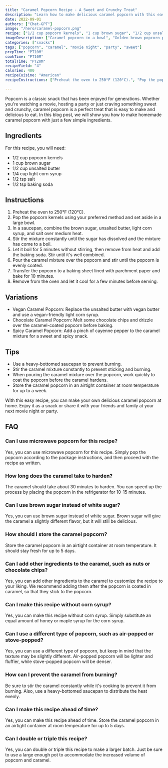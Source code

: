 ```yaml
---
title: "Caramel Popcorn Recipe - A Sweet and Crunchy Treat"
description: "Learn how to make delicious caramel popcorn with this easy and fun recipe. Perfect for movie nights, parties or as a sweet snack."
date: 2022-09-01
authors: ["Chat-GPT"]
image: "/hero/caramel-popcorn.png"
recipe: ["1/2 cup popcorn kernels", "1 cup brown sugar", "1/2 cup unsalted butter", "1/4 cup light corn syrup", "1/2 tsp salt", "1/2 tsp baking soda"]
imageDescription: ["Caramel popcorn in a bowl", "Golden brown popcorn pieces", "Crunchy and sweet caramel coating", "Perfect snack for movie nights"]
categories: ["snacks"]
tags: ["popcorn", "caramel", "movie night", "party", "sweet"]
prepTime: "PT10M"
cookTime: "PT10M"
totalTime: "PT20M"
recipeYield: "4"
calories: 400
recipeCuisine: "American"
recipeInstructions: ["Preheat the oven to 250°F (120°C).", "Pop the popcorn kernels using your preferred method and set aside in a large bowl.", "In a saucepan, combine the brown sugar, unsalted butter, light corn syrup, and salt over medium heat.", "Stir the mixture constantly until the sugar has dissolved and the mixture has come to a boil.", "Let it boil for 5 minutes without stirring, then remove from heat and add the baking soda. Stir until it's well combined.", "Pour the caramel mixture over the popcorn and stir until the popcorn is evenly coated.", "Transfer the popcorn to a baking sheet lined with parchment paper and bake for 10 minutes.", "Remove from the oven and let it cool for a few minutes before serving."]

---
```


Popcorn is a classic snack that has been enjoyed for generations. Whether you're watching a movie, hosting a party or just craving something sweet and crunchy, caramel popcorn is a perfect treat that is easy to make and delicious to eat. In this blog post, we will show you how to make homemade caramel popcorn with just a few simple ingredients.

## Ingredients

For this recipe, you will need:

- 1/2 cup popcorn kernels
- 1 cup brown sugar
- 1/2 cup unsalted butter
- 1/4 cup light corn syrup
- 1/2 tsp salt
- 1/2 tsp baking soda

## Instructions

1. Preheat the oven to 250°F (120°C).
2. Pop the popcorn kernels using your preferred method and set aside in a large bowl.
3. In a saucepan, combine the brown sugar, unsalted butter, light corn syrup, and salt over medium heat.
4. Stir the mixture constantly until the sugar has dissolved and the mixture has come to a boil.
5. Let it boil for 5 minutes without stirring, then remove from heat and add the baking soda. Stir until it's well combined.
6. Pour the caramel mixture over the popcorn and stir until the popcorn is evenly coated.
7. Transfer the popcorn to a baking sheet lined with parchment paper and bake for 10 minutes.
8. Remove from the oven and let it cool for a few minutes before serving.

## Variations

- Vegan Caramel Popcorn: Replace the unsalted butter with vegan butter and use a vegan-friendly light corn syrup.
- Chocolate Caramel Popcorn: Melt some chocolate chips and drizzle over the caramel-coated popcorn before baking.
- Spicy Caramel Popcorn: Add a pinch of cayenne pepper to the caramel mixture for a sweet and spicy snack.

## Tips

- Use a heavy-bottomed saucepan to prevent burning.
- Stir the caramel mixture constantly to prevent sticking and burning.
- When pouring the caramel mixture over the popcorn, work quickly to coat the popcorn before the caramel hardens.
- Store the caramel popcorn in an airtight container at room temperature for up to a week.

With this easy recipe, you can make your own delicious caramel popcorn at home. Enjoy it as a snack or share it with your friends and family at your next movie night or party.

## FAQ

### Can I use microwave popcorn for this recipe?

Yes, you can use microwave popcorn for this recipe. Simply pop the popcorn according to the package instructions, and then proceed with the recipe as written.

### How long does the caramel take to harden?

The caramel should take about 30 minutes to harden. You can speed up the process by placing the popcorn in the refrigerator for 10-15 minutes.

### Can I use brown sugar instead of white sugar?

Yes, you can use brown sugar instead of white sugar. Brown sugar will give the caramel a slightly different flavor, but it will still be delicious.

### How should I store the caramel popcorn?

Store the caramel popcorn in an airtight container at room temperature. It should stay fresh for up to 5 days.

### Can I add other ingredients to the caramel, such as nuts or chocolate chips?

Yes, you can add other ingredients to the caramel to customize the recipe to your liking. We recommend adding them after the popcorn is coated in caramel, so that they stick to the popcorn.

### Can I make this recipe without corn syrup?

Yes, you can make this recipe without corn syrup. Simply substitute an equal amount of honey or maple syrup for the corn syrup.

### Can I use a different type of popcorn, such as air-popped or stove-popped?

Yes, you can use a different type of popcorn, but keep in mind that the texture may be slightly different. Air-popped popcorn will be lighter and fluffier, while stove-popped popcorn will be denser.

### How can I prevent the caramel from burning?

Be sure to stir the caramel constantly while it's cooking to prevent it from burning. Also, use a heavy-bottomed saucepan to distribute the heat evenly.

### Can I make this recipe ahead of time?

Yes, you can make this recipe ahead of time. Store the caramel popcorn in an airtight container at room temperature for up to 5 days.

### Can I double or triple this recipe?

Yes, you can double or triple this recipe to make a larger batch. Just be sure to use a large enough pot to accommodate the increased volume of popcorn and caramel.